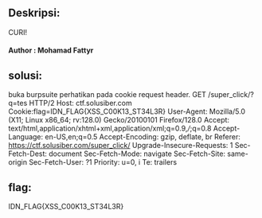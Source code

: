 ## Deskripsi:
CURI!

#### Author : Mohamad Fattyr

## solusi:
buka burpsuite perhatikan pada cookie request header. 
GET /super_click/?q=tes HTTP/2
Host: ctf.solusiber.com
Cookie:flag=IDN_FLAG{XSS_C00K13_ST34L3R} 
User-Agent: Mozilla/5.0 (X11; Linux x86_64; rv:128.0) Gecko/20100101 Firefox/128.0
Accept: text/html,application/xhtml+xml,application/xml;q=0.9,*/*;q=0.8
Accept-Language: en-US,en;q=0.5
Accept-Encoding: gzip, deflate, br
Referer: https://ctf.solusiber.com/super_click/
Upgrade-Insecure-Requests: 1
Sec-Fetch-Dest: document
Sec-Fetch-Mode: navigate
Sec-Fetch-Site: same-origin
Sec-Fetch-User: ?1
Priority: u=0, i
Te: trailers

## flag: 
IDN_FLAG{XSS_C00K13_ST34L3R}
